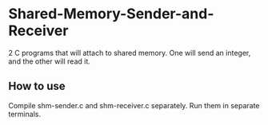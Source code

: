 # Shared-Memory-Sender-and-Receiver
2 C programs that will attach to shared memory. One will send an integer, and the other will read it.

## How to use
Compile shm-sender.c and shm-receiver.c separately. Run them in separate terminals.

